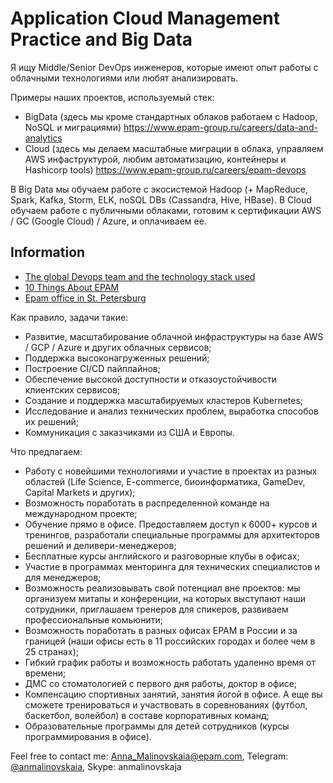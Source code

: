 # Application Cloud Management Practice and Big Data

Я ищу Middle/Senior DevOps инженеров, которые имеют опыт работы с облачными технологиями или любят анализировать.

Примеры наших проектов, используемый стек:
- BigData (здесь мы кроме стандартных облаков работаем с Hadoop, NoSQL и миграциями) https://www.epam-group.ru/careers/data-and-analytics 
- Cloud (здесь мы делаем масштабные миграции в облака, управляем AWS инфаструктурой, любим автоматизацию, контейнеры и Hashicorp tools) https://www.epam-group.ru/careers/epam-devops

В Big Data мы обучаем работе с экосистемой Hadoop (+ MapReduce, Spark, Kafka, Storm, ELK, noSQL DBs (Cassandra, Hive, HBase).
В Cloud обучаем работе с публичными облаками, готовим к сертификации AWS / GC (Google Cloud) / Azure, и оплачиваем ее.

## Information
- [The global Devops team and the technology stack used](DevOps_Team.pdf/)
- [10 Things About EPAM](10_Things_About_EPAM.pdf/)
- [Epam office in St. Petersburg](Epam_SPb.pdf/)


Как правило, задачи такие:
- Развитие, масштабирование облачной инфраструктуры на базе AWS / GCP / Azure и других облачных сервисов;
- Поддержка высоконагруженных решений;
- Построение CI/CD пайплайнов;
- Обеспечение высокой доступности и отказоустойчивости клиентских сервисов;
- Создание и поддержка масштабируемых кластеров Kubernetes;
- Исследование и анализ технических проблем, выработка способов их решений;
- Коммуникация с заказчиками из США и Европы.


Что предлагаем:
- Работу с новейшими технологиями и участие в проектах из разных областей (Life Science, E-commerce, биоинформатика, GameDev, Capital Markets и других);
- Возможность поработать в распределенной команде на международном проекте;
- Обучение прямо в офисе. Предоставляем доступ к 6000+ курсов и тренингов, разработали специальные программы для архитекторов решений и деливери-менеджеров;
- Бесплатные курсы английского и разговорные клубы в офисах;
- Участие в программах менторинга для технических специалистов и для менеджеров;
- Возможность реализовывать свой потенциал вне проектов: мы организуем митапы и конференции, на которых выступают наши сотрудники, приглашаем тренеров для спикеров, развиваем профессиональные комьюнити;
- Возможность поработать в разных офисах ЕРАМ в России и за границей (наши офисы есть в 11 российских городах и более чем в 25 странах);
- Гибкий график работы и возможность работать удаленно время от времени;
- ДМС со стоматологией с первого дня работы, доктор в офисе;
- Компенсацию спортивных занятий, занятия йогой в офисе. А еще вы сможете тренироваться и участвовать в соревнованиях (футбол, баскетбол, волейбол) в составе корпоративных команд;
- Образовательные программы для детей сотрудников (курсы программирования в офисе).

Feel free to contact me: Anna_Malinovskaia@epam.com, Telegram: [@anmalinovskaia](https://t.me/anmalinovskaia), Skype: anmalinovskaja
